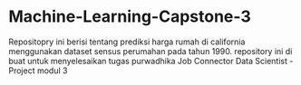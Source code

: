 # Machine-Learning-Capstone-3
Repositopry ini berisi tentang prediksi harga rumah di california menggunakan dataset sensus perumahan pada tahun 1990. repository ini di buat untuk menyelesaikan tugas purwadhika Job Connector Data Scientist - Project modul 3
